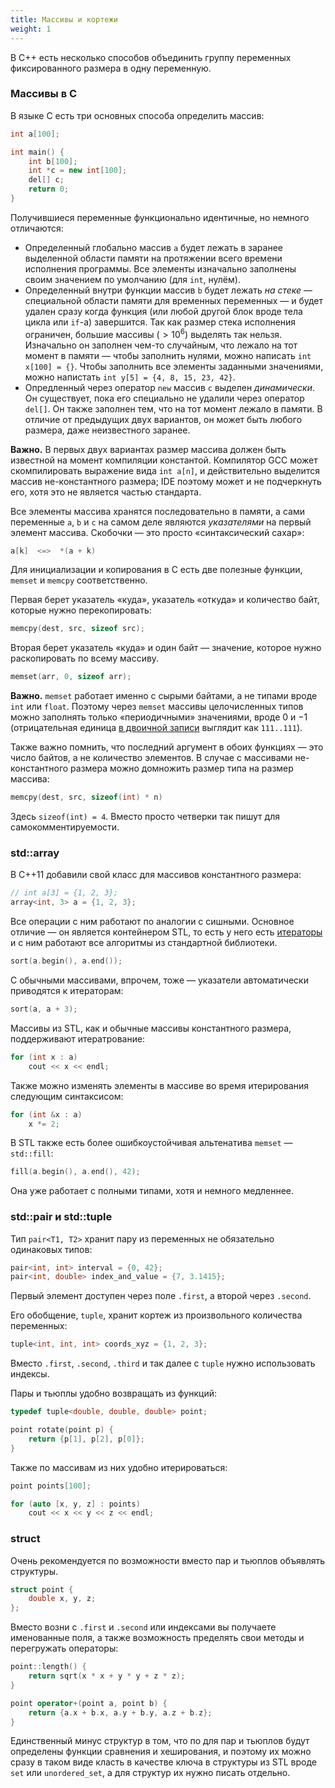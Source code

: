 ```yaml
---
title: Массивы и кортежи
weight: 1
---
```


В C++ есть несколько способов объединить группу переменных фиксированного размера в одну переменную.

### Массивы в C

В языке C есть три основных способа определить массив:

```cpp
int a[100];

int main() {
    int b[100];
    int *c = new int[100];
    del[] c;
    return 0;
}
```

Получившиеся переменные функционально идентичные, но немного отличаются:

- Определенный глобально массив `a` будет лежать в заранее выделенной области памяти на протяжении всего времени исполнения программы. Все элементы изначально заполнены своим значением по умолчанию (для `int`, нулём).
- Определенный внутри функции массив `b` будет лежать *на стеке* — специальной области памяти для временных переменных — и будет удален сразу когда функция (или любой другой блок вроде тела цикла или `if`-а) завершится. Так как размер стека исполнения ограничен, большие массивы ($>10^6$) выделять так нельзя. Изначально он заполнен чем-то случайным, что лежало на тот момент в памяти — чтобы заполнить нулями, можно написать `int x[100] = {}`. Чтобы заполнить все элементы заданными значениями, можно напистать `int y[5] = {4, 8, 15, 23, 42}`.
- Опредленный через оператор `new` массив `c` выделен *динамически*. Он существует, пока его специально не удалили через оператор `del[]`. Он также заполнен тем, что на тот момент лежало в памяти. В отличие от предыдущих двух вариантов, он может быть любого размера, даже неизвестного заранее.

**Важно.** В первых двух вариантах размер массива должен быть известной на момент компиляции константой. Компилятор GCC может скомпилировать выражение вида `int a[n]`, и действительно выделится массив не-константного размера; IDE поэтому может и не подчеркнуть его, хотя это не является частью стандарта.

Все элементы массива хранятся последовательно в памяти, а сами переменные `a`, `b` и `c` на самом деле являются *указателями* на первый элемент массива. Скобочки — это просто «синтаксический сахар»:

```cpp
a[k]  <=>  *(a + k)
```

Для инициализации и копирования в C есть две полезные функции, `memset` и `memcpy` соответственно.

Первая берет указатель «куда», указатель «откуда» и количество байт, которые нужно перекопировать:

```cpp
memcpy(dest, src, sizeof src);
```

Вторая берет указатель «куда» и один байт — значение, которое нужно раскопировать по всему массиву.

```cpp
memset(arr, 0, sizeof arr);
```

**Важно.** `memset` работает именно с сырыми байтами, а не типами вроде `int` или `float`. Поэтому через `memset` массивы целочисленных типов можно заполнять только «периодичными» значениями, вроде $0$ и $-1$ (отрицательная единица [в двоичной записи](/cs/arithmetic/bit-representation) выглядит как `111..111`).

Также важно помнить, что последний аргумент в обоих функциях — это число байтов, а не количество элементов. В случае с массивами не-константного размера можно домножить размер типа на размер массива:

```cpp
memcpy(dest, src, sizeof(int) * n)
```

Здесь `sizeof(int) = 4`. Вместо просто четверки так пишут для самокомментируемости.

### std::array

В C++11 добавили свой класс для массивов константного размера:

```cpp
// int a[3] = {1, 2, 3};
array<int, 3> a = {1, 2, 3};
```

Все операции с ним работают по аналогии с сишными. Основное отличие — он является контейнером STL, то есть у него есть [итераторы](../iterators) и с ним работают все алгоритмы из стандартной библиотеки.

```cpp
sort(a.begin(), a.end());
```

С обычными массивами, впрочем, тоже — указатели автоматически приводятся к итераторам:

```cpp
sort(a, a + 3);
```

Массивы из STL, как и обычные массивы константного размера, поддерживают итератрование:

```cpp
for (int x : a)
    cout << x << endl;
```

Также можно изменять элементы в массиве во время итерирования следующим синтаксисом:

```cpp
for (int &x : a)
    x *= 2;
```

В STL также есть более ошибкоустойчивая альтенатива `memset` — `std::fill`:

```cpp
fill(a.begin(), a.end(), 42);
```

Она уже работает с полными типами, хотя и немного медленнее.

### std::pair и std::tuple

Тип `pair<T1, T2>` хранит пару из переменных не обязательно одинаковых типов:

```cpp
pair<int, int> interval = {0, 42};
pair<int, double> index_and_value = {7, 3.1415};
```

Первый элемент доступен через поле `.first`, а второй через `.second`.

Его обобщение, `tuple`, хранит кортеж из произвольного количества переменных:

```cpp
tuple<int, int, int> coords_xyz = {1, 2, 3};
```

Вместо `.first`, `.second`, `.third` и так далее с `tuple` нужно использовать индексы.

Пары и тьюплы удобно возвращать из функций:

```cpp
typedef tuple<double, double, double> point;

point rotate(point p) {
    return {p[1], p[2], p[0]};
}
```

Также по массивам из них удобно итерироваться:

```cpp
point points[100];

for (auto [x, y, z] : points)
    cout << x << y << z << endl;
```

### struct

Очень рекомендуется по возможности вместо пар и тьюплов объявлять структуры.

```cpp
struct point {
    double x, y, z;
};
```

Вместо возни с `.first` и `.second` или индексами вы получаете именованные поля, а также возможность пределять свои методы и перегружать операторы:

```cpp
point::length() {
    return sqrt(x * x + y * y + z * z);
}

point operator+(point a, point b) {
    return {a.x + b.x, a.y + b.y, a.z + b.z};
}
```

Единственный минус структур в том, что по для пар и тьюплов будут определены функции сравнения и хеширования, и поэтому их можно сразу в таком виде класть в качестве ключа в структуры из STL вроде `set` или `unordered_set`, а для структур их нужно писать отдельно.
